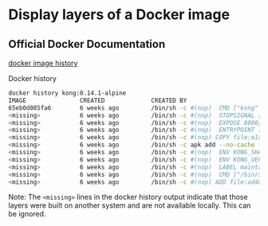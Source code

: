 # Display layers of a Docker image

## Official Docker Documentation
[docker image history](https://docs.docker.com/engine/reference/commandline/image_history/)  

Docker history
```bash
docker history kong:0.14.1-alpine
IMAGE               CREATED             CREATED BY                                      SIZE                COMMENT
65eb0d085fa6        6 weeks ago         /bin/sh -c #(nop)  CMD ["kong" "docker-start…   0B
<missing>           6 weeks ago         /bin/sh -c #(nop)  STOPSIGNAL [SIGTERM]         0B
<missing>           6 weeks ago         /bin/sh -c #(nop)  EXPOSE 8000/tcp 8001/tcp …   0B
<missing>           6 weeks ago         /bin/sh -c #(nop)  ENTRYPOINT ["/docker-entr…   0B
<missing>           6 weeks ago         /bin/sh -c #(nop) COPY file:e1ac3f3f858d8725…   315B
<missing>           6 weeks ago         /bin/sh -c apk add --no-cache --virtual .bui…   88.3MB
<missing>           6 weeks ago         /bin/sh -c #(nop)  ENV KONG_SHA256=e29937c51…   0B
<missing>           6 weeks ago         /bin/sh -c #(nop)  ENV KONG_VERSION=0.14.1      0B
<missing>           6 weeks ago         /bin/sh -c #(nop)  LABEL maintainer=Marco Pa…   0B
<missing>           6 weeks ago         /bin/sh -c #(nop)  CMD ["/bin/sh"]              0B
<missing>           6 weeks ago         /bin/sh -c #(nop) ADD file:ad486f580145bd2de…   4.03MB
```
Note: The ```<missing>``` lines in the docker history output indicate that those layers were built on another system and are not available locally. This can be ignored.
